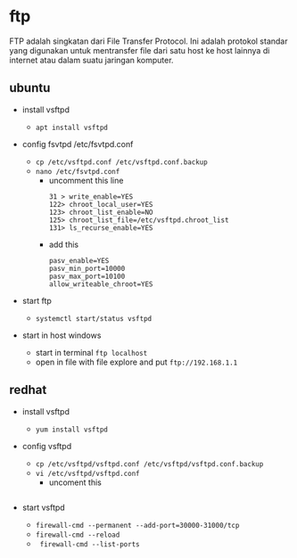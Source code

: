 # ftp

FTP adalah singkatan dari File Transfer Protocol. Ini adalah protokol standar yang digunakan untuk mentransfer file dari satu host ke host lainnya di internet atau dalam suatu jaringan komputer.

## ubuntu
- install vsftpd
    - ```apt install vsftpd```

- config fsvtpd /etc/fsvtpd.conf
  - ```cp /etc/vsftpd.conf /etc/vsftpd.conf.backup```
  - ```nano /etc/fsvtpd.conf```
    - uncomment this line
      ```
      31 > write_enable=YES
      122> chroot_local_user=YES
      123> chroot_list_enable=NO
      125> chroot_list_file=/etc/vsftpd.chroot_list
      131> ls_recurse_enable=YES
      ```
    - add this
      ```
      pasv_enable=YES
      pasv_min_port=10000
      pasv_max_port=10100
      allow_writeable_chroot=YES
      ```

- start ftp
  - ```systemctl start/status vsftpd```

- start in host windows
  - start in terminal ```ftp localhost```
  - open in file with file explore and put ```ftp://192.168.1.1```

## redhat
- install vsftpd
  - ```yum install vsftpd```

- config vsftpd
  - ```cp /etc/vsftpd/vsftpd.conf /etc/vsftpd/vsftpd.conf.backup```
  - ```vi /etc/vsftpd/vsftpd.conf```
    - uncoment this
    ```
    ```

- start vsftpd
  - ```firewall-cmd --permanent --add-port=30000-31000/tcp```
  - ```firewall-cmd --reload```
  - ``` firewall-cmd --list-ports```
